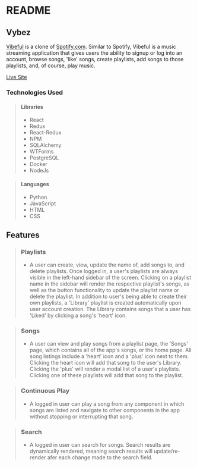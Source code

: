 # README

## Vybez

[Vibeful](https://vybze.herokuapp.com/) is a clone of [Spotify.com](https://www.spotify.com/). Similar to Spotify, Vibeful is a music streaming application that gives users the ability to signup or log into an account, browse songs, 'like' songs, create playlists, add songs to those playlists, and, of course, play music.

[Live Site](https://vybze.herokuapp.com/)

### Technologies Used

> #### Libraries
> * React
> * Redux
> * React-Redux
> * NPM
> * SQLAlchemy
> * WTForms
> * PostgreSQL
> * Docker
>  * NodeJs


> #### Languages
> * Python
> * JavaScript
> * HTML
> * CSS


## Features

> ### Playlists
> * A user can create, view, update the name of, add songs to, and delete playlists. Once logged in, a user's playlists are always visible in the left-hand sidebar of the screen. Clicking on a playlist name in the sidebar will render the respective playlist's songs, as well as the button functionality to update the playlist name or delete the playlist. In addition to user's being able to create their own playlists, a 'Library' playlist is created automatically upon user account creation. The Library contains songs that a user has 'Liked' by clicking a song's 'heart' icon.


> ### Songs
> * A user can view and play songs from a playlist page, the 'Songs' page, which contains all of the app's songs, or the home page. All song listings include a 'heart' icon and a 'plus' icon next to them. Clicking the heart icon will add that song to the user's Library. Clicking the 'plus' will render a modal list of a user's playlists. Clicking one of these playlists will add that song to the playlist.

> ### Continuous Play
> * A logged in user can play a song from any component in which songs are listed and navigate to other components in the app without stopping or interrupting that song. 

> ### Search
> * A logged in user can search for songs. Search results are dynamically rendered, meaning search results will update/re-render afer each change made to the search field.
